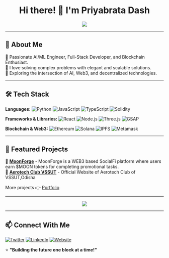 
<h1 align="center">Hi there! 👋 I'm Priyabrata Dash</h1>

<p align="center">
  <img src="https://readme-typing-svg.herokuapp.com?font=monospace&size=22&duration=3000&pause=1000&color=FF0000&center=true&vCenter=true&width=500&lines=AI%2FML+Engineer+%7C+Full-Stack+Developer;Blockchain+Enthusiast+%7C+Tech+Innovator" />
</p>

---

## 🚀 About Me

🔹 Passionate AI/ML Engineer, Full-Stack Developer, and Blockchain Enthusiast.<br>
🔹 I love solving complex problems with elegant and scalable solutions.<br>
🔹 Exploring the intersection of AI, Web3, and decentralized technologies.<br>

---

## 🛠️ Tech Stack

**Languages:** ![Python](https://img.shields.io/badge/-Python-3776AB?style=flat&logo=python&logoColor=white) ![JavaScript](https://img.shields.io/badge/-JavaScript-F7DF1E?style=flat&logo=javascript&logoColor=black) ![TypeScript](https://img.shields.io/badge/-TypeScript-3178C6?style=flat&logo=typescript&logoColor=white) ![Solidity](https://img.shields.io/badge/-Solidity-363636?style=flat&logo=solidity&logoColor=white)<br>

**Frameworks & Libraries:** ![React](https://img.shields.io/badge/-React-61DAFB?style=flat&logo=react&logoColor=black) ![Node.js](https://img.shields.io/badge/-Node.js-339933?style=flat&logo=node.js&logoColor=white) ![Three.js](https://img.shields.io/badge/-Three.js-000000?style=flat&logo=three.js&logoColor=white) ![GSAP](https://img.shields.io/badge/-GSAP-88CE02?style=flat&logoColor=white)<br>

**Blockchain & Web3:** ![Ethereum](https://img.shields.io/badge/-Ethereum-3C3C3D?style=flat&logo=ethereum&logoColor=white) ![Solana](https://img.shields.io/badge/-Solana-9945FF?style=flat&logo=solana&logoColor=white) ![IPFS](https://img.shields.io/badge/-IPFS-65C2CB?style=flat&logo=ipfs&logoColor=white) ![Metamask](https://img.shields.io/badge/-Metamask-F6851B?style=flat&logo=metamask&logoColor=white)<br>

---

## 🌟 Featured Projects

🚀 [**MoonForge**](https://moonforge.space/) - MoonForge is a WEB3 based SocialFi platform where users earn $MOON tokens for completing promotional tasks.<br>
🔗 [**Aerotech Club VSSUT**](https://aerotechvssut.com/) - Official Website of Aerotech Club of VSSUT,Odisha<br>


More projects 👉 [Portfolio]()

---

<p align="center">
  <img src="https://github-readme-streak-stats.herokuapp.com/?user=draxxycodes&theme=radical&hide_border=true"/>
</p>

---

## 📫 Connect With Me

[![Twitter](https://img.shields.io/badge/-Twitter-1DA1F2?style=flat&logo=twitter&logoColor=white)](https://twitter.com/draxxycodes)
[![LinkedIn](https://img.shields.io/badge/-LinkedIn-0077B5?style=flat&logo=linkedin&logoColor=white)](https://linkedin.com/in/draxxycodes)
[![Website](https://img.shields.io/badge/-Website-FF5733?style=flat&logo=Google-Chrome&logoColor=white)](https://yourwebsite.com)

⭐️ **"Building the future one block at a time!"**
```
